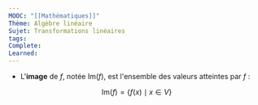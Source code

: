 ```yaml
---
MOOC: "[[Mathématiques]]"
Thème: Algèbre linéaire
Sujet: Transformations linéaires
tags: 
Complete: 
Learned:
---
```

- L'**image** de $f$, notée $\text{Im}(f)$, est l'ensemble des valeurs atteintes par $f$ :

$$
\text{Im}(f) = \{f(x) \mid x \in V\}
$$
